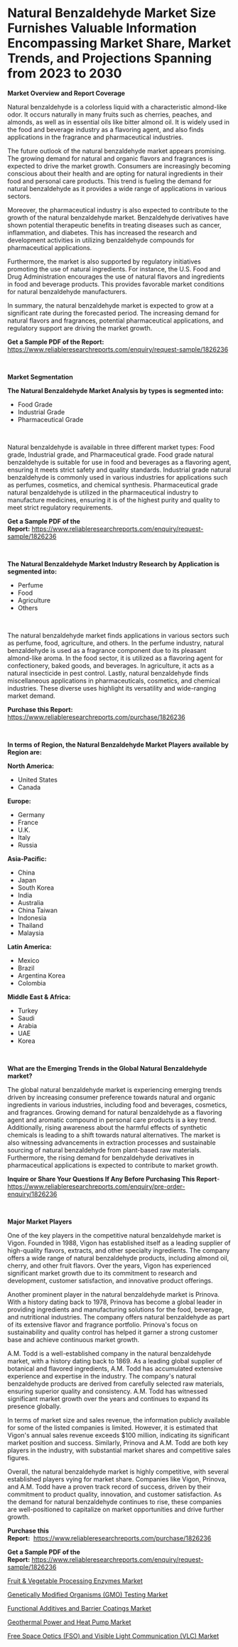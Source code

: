 <p><h1>Natural Benzaldehyde Market Size Furnishes Valuable Information Encompassing Market Share, Market Trends, and Projections Spanning from 2023 to 2030</h1></p><p><strong>Market Overview and Report Coverage</strong></p>
<p><p>Natural benzaldehyde is a colorless liquid with a characteristic almond-like odor. It occurs naturally in many fruits such as cherries, peaches, and almonds, as well as in essential oils like bitter almond oil. It is widely used in the food and beverage industry as a flavoring agent, and also finds applications in the fragrance and pharmaceutical industries.</p><p>The future outlook of the natural benzaldehyde market appears promising. The growing demand for natural and organic flavors and fragrances is expected to drive the market growth. Consumers are increasingly becoming conscious about their health and are opting for natural ingredients in their food and personal care products. This trend is fueling the demand for natural benzaldehyde as it provides a wide range of applications in various sectors.</p><p>Moreover, the pharmaceutical industry is also expected to contribute to the growth of the natural benzaldehyde market. Benzaldehyde derivatives have shown potential therapeutic benefits in treating diseases such as cancer, inflammation, and diabetes. This has increased the research and development activities in utilizing benzaldehyde compounds for pharmaceutical applications.</p><p>Furthermore, the market is also supported by regulatory initiatives promoting the use of natural ingredients. For instance, the U.S. Food and Drug Administration encourages the use of natural flavors and ingredients in food and beverage products. This provides favorable market conditions for natural benzaldehyde manufacturers.</p><p>In summary, the natural benzaldehyde market is expected to grow at a significant rate during the forecasted period. The increasing demand for natural flavors and fragrances, potential pharmaceutical applications, and regulatory support are driving the market growth.</p></p>
<p><strong>Get a Sample PDF of the Report:</strong> <a href="https://www.reliableresearchreports.com/enquiry/request-sample/1826236">https://www.reliableresearchreports.com/enquiry/request-sample/1826236</a></p>
<p>&nbsp;</p>
<p><strong>Market Segmentation</strong></p>
<p><strong>The Natural Benzaldehyde Market Analysis by types is segmented into:</strong></p>
<p><ul><li>Food Grade</li><li>Industrial Grade</li><li>Pharmaceutical Grade</li></ul></p>
<p>&nbsp;</p>
<p><p>Natural benzaldehyde is available in three different market types: Food grade, Industrial grade, and Pharmaceutical grade. Food grade natural benzaldehyde is suitable for use in food and beverages as a flavoring agent, ensuring it meets strict safety and quality standards. Industrial grade natural benzaldehyde is commonly used in various industries for applications such as perfumes, cosmetics, and chemical synthesis. Pharmaceutical grade natural benzaldehyde is utilized in the pharmaceutical industry to manufacture medicines, ensuring it is of the highest purity and quality to meet strict regulatory requirements.</p></p>
<p><strong>Get a Sample PDF of the Report:</strong>&nbsp;<a href="https://www.reliableresearchreports.com/enquiry/request-sample/1826236">https://www.reliableresearchreports.com/enquiry/request-sample/1826236</a></p>
<p>&nbsp;</p>
<p><strong>The Natural Benzaldehyde Market Industry Research by Application is segmented into:</strong></p>
<p><ul><li>Perfume</li><li>Food</li><li>Agriculture</li><li>Others</li></ul></p>
<p>&nbsp;</p>
<p><p>The natural benzaldehyde market finds applications in various sectors such as perfume, food, agriculture, and others. In the perfume industry, natural benzaldehyde is used as a fragrance component due to its pleasant almond-like aroma. In the food sector, it is utilized as a flavoring agent for confectionery, baked goods, and beverages. In agriculture, it acts as a natural insecticide in pest control. Lastly, natural benzaldehyde finds miscellaneous applications in pharmaceuticals, cosmetics, and chemical industries. These diverse uses highlight its versatility and wide-ranging market demand.</p></p>
<p><strong>Purchase this Report:</strong>&nbsp; <a href="https://www.reliableresearchreports.com/purchase/1826236">https://www.reliableresearchreports.com/purchase/1826236</a></p>
<p>&nbsp;</p>
<p><strong>In terms of Region, the Natural Benzaldehyde Market Players available by Region are:</strong></p>
<p>
    <p> <strong> North America: </strong>
        <ul>
            <li>United States</li>
            <li>Canada</li>
        </ul>
        </p> 
    <p> <strong> Europe: </strong>
        <ul>
            <li>Germany</li>
            <li>France</li>
            <li>U.K.</li>
            <li>Italy</li>
            <li>Russia</li>
        </ul>
        </p> 
    <p> <strong> Asia-Pacific: </strong>
        <ul>
            <li>China</li>
            <li>Japan</li>
            <li>South Korea</li>
            <li>India</li>
            <li>Australia</li>
            <li>China Taiwan</li>
            <li>Indonesia</li>
            <li>Thailand</li>
            <li>Malaysia</li>
        </ul>
        </p> 
    <p> <strong> Latin America: </strong>
        <ul>
            <li>Mexico</li>
            <li>Brazil</li>
            <li>Argentina Korea</li>
            <li>Colombia</li>
        </ul>
        </p> 
    <p> <strong> Middle East & Africa: </strong>
        <ul>
            <li>Turkey</li>
            <li>Saudi</li>
            <li>Arabia</li>
            <li>UAE</li>
            <li>Korea</li>
        </ul>
    </p>
    </p>
<p>&nbsp;</p>
<p><strong>What are the Emerging Trends in the Global Natural Benzaldehyde market?</strong></p>
<p><p>The global natural benzaldehyde market is experiencing emerging trends driven by increasing consumer preference towards natural and organic ingredients in various industries, including food and beverages, cosmetics, and fragrances. Growing demand for natural benzaldehyde as a flavoring agent and aromatic compound in personal care products is a key trend. Additionally, rising awareness about the harmful effects of synthetic chemicals is leading to a shift towards natural alternatives. The market is also witnessing advancements in extraction processes and sustainable sourcing of natural benzaldehyde from plant-based raw materials. Furthermore, the rising demand for benzaldehyde derivatives in pharmaceutical applications is expected to contribute to market growth.</p></p>
<p><strong>Inquire or Share Your Questions If Any Before Purchasing This Report</strong>- <a href="https://www.reliableresearchreports.com/enquiry/pre-order-enquiry/1826236">https://www.reliableresearchreports.com/enquiry/pre-order-enquiry/1826236</a></p>
<p>&nbsp;</p>
<p><strong>Major Market Players</strong></p>
<p><p>One of the key players in the competitive natural benzaldehyde market is Vigon. Founded in 1988, Vigon has established itself as a leading supplier of high-quality flavors, extracts, and other specialty ingredients. The company offers a wide range of natural benzaldehyde products, including almond oil, cherry, and other fruit flavors. Over the years, Vigon has experienced significant market growth due to its commitment to research and development, customer satisfaction, and innovative product offerings. </p><p>Another prominent player in the natural benzaldehyde market is Prinova. With a history dating back to 1978, Prinova has become a global leader in providing ingredients and manufacturing solutions for the food, beverage, and nutritional industries. The company offers natural benzaldehyde as part of its extensive flavor and fragrance portfolio. Prinova's focus on sustainability and quality control has helped it garner a strong customer base and achieve continuous market growth.</p><p>A.M. Todd is a well-established company in the natural benzaldehyde market, with a history dating back to 1869. As a leading global supplier of botanical and flavored ingredients, A.M. Todd has accumulated extensive experience and expertise in the industry. The company's natural benzaldehyde products are derived from carefully selected raw materials, ensuring superior quality and consistency. A.M. Todd has witnessed significant market growth over the years and continues to expand its presence globally.</p><p>In terms of market size and sales revenue, the information publicly available for some of the listed companies is limited. However, it is estimated that Vigon's annual sales revenue exceeds $100 million, indicating its significant market position and success. Similarly, Prinova and A.M. Todd are both key players in the industry, with substantial market shares and competitive sales figures.</p><p>Overall, the natural benzaldehyde market is highly competitive, with several established players vying for market share. Companies like Vigon, Prinova, and A.M. Todd have a proven track record of success, driven by their commitment to product quality, innovation, and customer satisfaction. As the demand for natural benzaldehyde continues to rise, these companies are well-positioned to capitalize on market opportunities and drive further growth.</p></p>
<p><strong>Purchase this Report:</strong>&nbsp;&nbsp;<a href="https://www.reliableresearchreports.com/purchase/1826236">https://www.reliableresearchreports.com/purchase/1826236</a></p>
<p></p>
<p><strong>Get a Sample PDF of the Report:</strong>&nbsp;<a href="https://www.reliableresearchreports.com/enquiry/request-sample/1826236">https://www.reliableresearchreports.com/enquiry/request-sample/1826236</a></p>
<p><p><a href="https://medium.com/@wound.key.cure/fruit-vegetable-processing-enzymes-market-exploring-market-share-market-trends-and-future-77904ac07ec8">Fruit & Vegetable Processing Enzymes Market</a></p><p><a href="https://medium.com/@bulk.cream.roll/genetically-modified-organisms-gmo-testing-market-size-cagr-trends-2024-2030-a219b60e8fdc">Genetically Modified Organisms (GMO) Testing Market</a></p><p><a href="https://medium.com/@cite.teach.super/functional-additives-and-barrier-coatings-market-trends-and-market-analysis-forecasted-for-period-3f7f9c946007">Functional Additives and Barrier Coatings Market</a></p><p><a href="https://medium.com/@deniseharvey70/geothermal-power-and-heat-pump-market-trends-forecast-and-competitive-analysis-to-2030-25636f3ef244">Geothermal Power and Heat Pump Market</a></p><p><a href="https://medium.com/@thesjenney10210/analyzing-free-space-optics-fso-and-visible-light-communication-vlc-market-global-industry-c9e758b25419">Free Space Optics (FSO) and Visible Light Communication (VLC) Market</a></p></p>